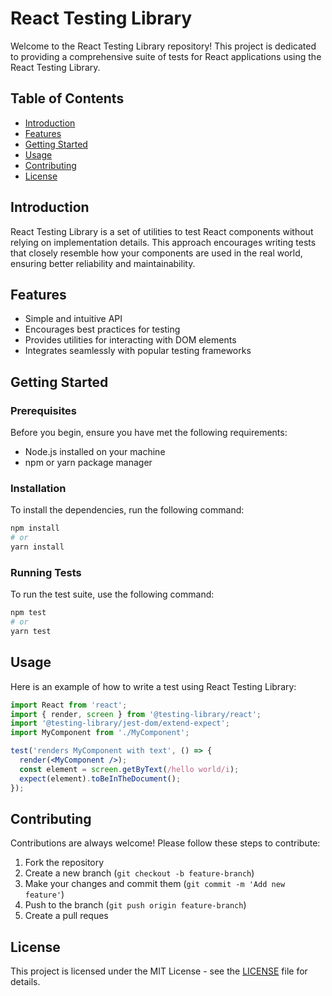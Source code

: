# React Testing Library

Welcome to the React Testing Library repository! This project is dedicated to providing a comprehensive suite of tests for React applications using the React Testing Library.

## Table of Contents

- [Introduction](#introduction)
- [Features](#features)
- [Getting Started](#getting-started)
- [Usage](#usage)
- [Contributing](#contributing)
- [License](#license)

## Introduction

React Testing Library is a set of utilities to test React components without relying on implementation details. This approach encourages writing tests that closely resemble how your components are used in the real world, ensuring better reliability and maintainability.

## Features

- Simple and intuitive API
- Encourages best practices for testing
- Provides utilities for interacting with DOM elements
- Integrates seamlessly with popular testing frameworks

## Getting Started

### Prerequisites

Before you begin, ensure you have met the following requirements:

- Node.js installed on your machine
- npm or yarn package manager

### Installation

To install the dependencies, run the following command:

```bash
npm install
# or
yarn install
```

### Running Tests
To run the test suite, use the following command:

```bash
npm test
# or
yarn test
```

## Usage

Here is an example of how to write a test using React Testing Library:

```jsx
import React from 'react';
import { render, screen } from '@testing-library/react';
import '@testing-library/jest-dom/extend-expect';
import MyComponent from './MyComponent';

test('renders MyComponent with text', () => {
  render(<MyComponent />);
  const element = screen.getByText(/hello world/i);
  expect(element).toBeInTheDocument();
});
```


## Contributing

Contributions are always welcome! Please follow these steps to contribute:

1. Fork the repository
2. Create a new branch (`git checkout -b feature-branch`)
3. Make your changes and commit them (`git commit -m 'Add new feature'`)
4. Push to the branch (`git push origin feature-branch`)
5. Create a pull reques

## License

This project is licensed under the MIT License - see the [LICENSE](LICENSE) file for details.



